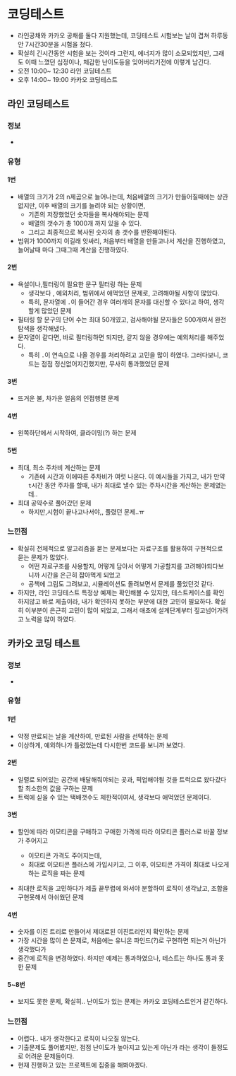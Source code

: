 # 코딩테스트
 - 라인공채와 카카오 공채를 둘다 지원했는데, 코딩테스트 시험보는 날이 겹쳐 하루동안 7시간30분을 시험을 쳤다.
 - 확실히 긴시간동안 시험을 보는 것이라 그런지, 에너지가 많이 소모되었지만, 그래도 이때 느꼈던 심정이나, 체감한 난이도등을 잊어버리기전에 이렇게 남긴다. 
 - 오전 10:00~ 12:30 라인 코딩테스트
 - 오후 14:00~ 19:00 카카오 코딩테스트
## 라인 코딩테스트 
### 정보 
 - 


### 유형 
#### 1번
 - 배열의 크기가 2의 n제곱으로 늘어나는데, 처음배열의 크기가 만들어질때에는 상관없지만, 이후 배열의 크기를 늘려야 되는 상황이면, 
   - 기존의 저장했었던 숫자들을 복사해야되는 문제
   - 배열의 갯수가 총 1000개 까지 있을 수 있다. 
   - 그리고 최종적으로 복사된 숫자의 총 갯수를 반환해야된다. 
 - 범위가 1000까지 이길래 앗싸리, 처음부터 배열을 만들고나서 계산을 진행하였고, 늘어날때 마다 그때그때 계산을 진행하였다.

#### 2번
 - 욕설이나,필터링이 필요한 문구 필터링 하는 문제
   - 생각보다 , 예외처리, 범위에서 애먹었던 문제로, 고려해야될 사항이 많았다. 
   - 특히, 문자열에 `.`이 들어간 경우 여러개의 문자를 대신할 수 있다고 하여, 생각할게 많았던 문제
 - 필터링 할 문구의 단어 수는 최대 50개였고, 검사해야될 문자들은 500개여서 완전탐색을 생각해냈다. 
 - 문자열이 같다면, 바로 필터링하면 되지만, 같지 않을 경우에는 예외처리를 해주었다. 
   - 특히 `.`이 연속으로 나올 경우를 처리하려고 고민을 많이 하였다. 그러다보니, 코드는 점점 정신없어지긴했지만, 무사히 통과했었던 문제
 
#### 3번
 - 뜨거운 불, 차가운 얼음의 인접행렬 문제
#### 4번
 - 왼쪽하단에서 시작하여, 클라이밍(?) 하는 문제
#### 5번
 - 최대, 최소 주차비 계산하는 문제
   - 기존에 시간과 이에따른 주차비가 여럿 나온다. 이 예시들을 가지고, 내가 만약 `t`시간 동안 주차를 할때, 내가 최대로 낼수 있는 주차시간을 계산하는 문제였는데..
 - 최대 공약수로 풀어갔던 문제 
   - 하지만,시험이 끝나고나서야,, 풀렸던 문제..ㅠ

### 느낀점
 - 확실히 전체적으로 알고리즘을 묻는 문제보다는 자료구조를 활용하여 구현적으로 묻는 문제가 많았다.
   - 어떤 자료구조를 사용할지, 어떻게 담아서 어떻게 가공할지를 고려해야되다보니까 시간을 은근히 잡아먹게 되었고
   - 공책에 그림도 그려보고, 시뮬레이션도 돌려보면서 문제를 풀었던것 같다. 
 - 하지만, 라인 코딩테스트 특정상 예제는 확인해볼 수 있지만, 테스트케이스를 확인하지않고 바로 제출이라, 내가 확인하지 못하는 부분에 대한 고민이 필요하다. 
    확실히 이부분이 은근히 고민이 많이 되었고, 그래서 애초에 설계단계부터 짚고넘어가려고 노력을 많이 하였다.

## 카카오 코딩 테스트

### 정보 
- 

### 유형
#### 1번
- 약정 만료되는 날을 계산하여, 만료된 사람을 선택하는 문제
- 이상하게, 예외하나가 틀렸었는데 다시한번 코드를 보니까 보였다.
#### 2번
- 일렬로 되어있는 공간에 배달해줘야되는 곳과, 픽업해야될 것을 트럭으로 왔다갔다할 최소한의 값을 구하는 문제
- 트럭에 싣을 수 있는 택배갯수도 제한적이여서, 생각보다 애먹었던 문제이다. 
#### 3번
 - 할인에 따라 이모티콘을 구매하고 구매한 가격에 따라 이모티콘 플러스로 바꿀 정보가 주어지고
   - 이모티콘 가격도 주어지는데, 
   - 최대로 이모티콘 플러스에 가입시키고, 그 이후, 이모티콘 가격이 최대로 나오게 하는 로직을 짜는 문제
 
 - 최대한 로직을 고민하다가 제출 끝무렵에 와서야 분할하여 로직이 생각났고, 조합을 구현못해서 아쉬웠던 문제

#### 4번
 - 숫자를 이진 트리로 만들어서 제대로된 이진트리인지 확인하는 문제
 - 가장 시간을 많이 쓴 문제로, 처음에는 유니온 파인드(?)로 구현하면 되는거 아닌가 생각했다가
 - 중간에 로직을 변경하였다. 하지만 예제는 통과하였으나, 테스트는 하나도 통과 못한 문제
#### 5~8번
 - 보지도 못한 문제, 확실히.. 난이도가 있는 문제는 카카오 코딩테스트인거 같긴하다.

### 느낀점
 - 어렵다.. 내가 생각한다고 로직이 나오질 않는다. 
 - 기출문제도 풀어봤지만, 점점 난이도가 높아지고 있는게 아닌가 라는 생각이 들정도로 어려운 문제들이다.
 -  현재 진행하고 있는 프로젝트에 집중을 해봐야겠다.

